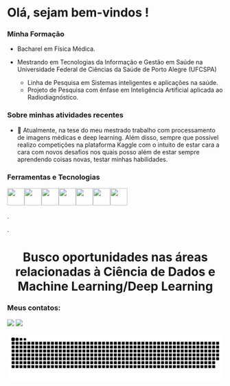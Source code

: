 # Olá, sejam bem-vindos !

### Minha Formação
* Bacharel em Física Médica.

* Mestrando em Tecnologias da Informação e Gestão em Saúde na Universidade Federal de Ciências da Saúde de Porto Alegre (UFCSPA)
  - Linha de Pesquisa em Sistemas inteligentes e aplicações na saúde.
  - Projeto de Pesquisa com ênfase em Inteligência Artificial aplicada ao Radiodiagnóstico.

### Sobre minhas atividades recentes

- 🔭 Atualmente, na tese do meu mestrado trabalho com processamento de imagens médicas e deep learning. Além disso, sempre que possível realizo competições na plataforma Kaggle com o intuito de estar cara a cara com novos desafios nos quais posso além de estar sempre aprendendo coisas novas, testar minhas habilidades.

### Ferramentas e Tecnologias

<img src="https://cdn.jsdelivr.net/gh/devicons/devicon/icons/python/python-original.svg"  width="40" height="40"/><img src="https://cdn.jsdelivr.net/gh/devicons/devicon/icons/tensorflow/tensorflow-original.svg" width="40" height="40"/><img src="https://cdn.jsdelivr.net/gh/devicons/devicon/icons/vscode/vscode-original.svg" width="40" height="40"/><img src="https://cdn.jsdelivr.net/gh/devicons/devicon/icons/git/git-original.svg" width="40" height="40"/><img src="https://cdn.jsdelivr.net/gh/devicons/devicon/icons/latex/latex-original.svg"  width="40" height="40"/><img src="https://cdn.jsdelivr.net/gh/devicons/devicon/icons/linux/linux-original.svg"  width="40" height="40"/><img src="https://cdn.jsdelivr.net/gh/devicons/devicon/icons/matlab/matlab-original.svg"  width="40" height="40"/>
          
.

.
# <center> Busco oportunidades nas áreas relacionadas à Ciência de Dados e Machine Learning/Deep Learning </center>

### Meus contatos:
<div>
<a href = "mailto:rg.malanga@gmail.com"><img src="https://img.shields.io/badge/Gmail-D14836?style=for-the-badge&logo=gmail&logoColor=white" target="_blank"></a>
<a href="https://www.linkedin.com/in/rafael-guimarães-malanga" target="_blank"><img src="https://img.shields.io/badge/-LinkedIn-%230077B5?style=for-the-badge&logo=linkedin&logoColor=white" target="_blank"></a>   
 
</div>

![snake gif](https://github.com/rgmalanga/rgmalanga/blob/output/github-contribution-grid-snake.svg)

